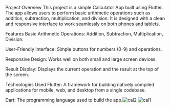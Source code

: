 Project Overview
This project is a simple Calculator App built using Flutter. The app allows users to perform basic arithmetic operations such as addition, subtraction, multiplication, and division. It is designed with a clean and responsive interface to work seamlessly on both phones and tablets.

Features
Basic Arithmetic Operations: Addition, Subtraction, Multiplication, Division.

User-Friendly Interface: Simple buttons for numbers (0-9) and operations.

Responsive Design: Works well on both small and large screen devices.

Result Display: Displays the current operation and the result at the top of the screen.

Technologies Used
Flutter: A framework for building natively compiled applications for mobile, web, and desktop from a single codebase.

Dart: The programming language used to build the app.![cal2](https://github.com/user-attachments/assets/7903b740-8d7c-4b34-8eb7-7daddfa1e273)
![cal1](https://github.com/user-attachments/assets/94cf6b94-befc-41d6-81d1-dd4b1082da1e)
